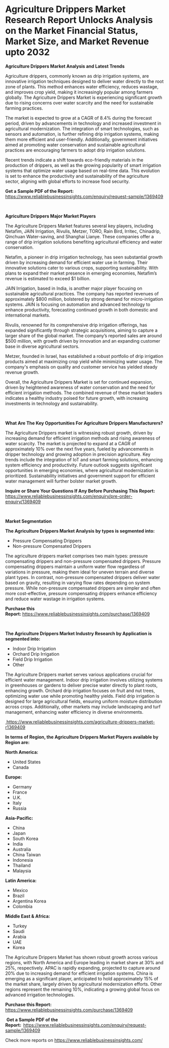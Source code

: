 <p><h1>Agriculture Drippers Market Research Report Unlocks Analysis on the Market Financial Status, Market Size, and Market Revenue upto 2032</h1></p><p><strong>Agriculture Drippers Market Analysis and Latest Trends</strong></p>
<p><p>Agriculture drippers, commonly known as drip irrigation systems, are innovative irrigation techniques designed to deliver water directly to the root zone of plants. This method enhances water efficiency, reduces wastage, and improves crop yield, making it increasingly popular among farmers globally. The Agriculture Drippers Market is experiencing significant growth due to rising concerns over water scarcity and the need for sustainable farming practices. </p><p>The market is expected to grow at a CAGR of 8.4% during the forecast period, driven by advancements in technology and increased investment in agricultural modernization. The integration of smart technologies, such as sensors and automation, is further refining drip irrigation systems, making them more efficient and user-friendly. Additionally, government initiatives aimed at promoting water conservation and sustainable agricultural practices are encouraging farmers to adopt drip irrigation solutions. </p><p>Recent trends indicate a shift towards eco-friendly materials in the production of drippers, as well as the growing popularity of smart irrigation systems that optimize water usage based on real-time data. This evolution is set to enhance the productivity and sustainability of the agriculture sector, aligning with global efforts to increase food security.</p></p>
<p><strong>Get a Sample PDF of the Report:&nbsp;</strong> <a href="https://www.reliablebusinessinsights.com/enquiry/request-sample/1369409?utm_campaign=3283&utm_medium=2&utm_source=Github&utm_content=ia&utm_term=22032025&utm_id=agriculture-drippers">https://www.reliablebusinessinsights.com/enquiry/request-sample/1369409</a></p>
<p>&nbsp;</p>
<p><strong>Agriculture Drippers Major Market Players</strong></p>
<p><p>The Agriculture Drippers Market features several key players, including Netafim, JAIN Irrigation, Rivulis, Metzer, TORO, Rain Bird, Irritec, Chinadrip, Qinchuan Water-saving, and Shanghai Lianye. These companies offer a range of drip irrigation solutions benefiting agricultural efficiency and water conservation. </p><p>Netafim, a pioneer in drip irrigation technology, has seen substantial growth driven by increasing demand for efficient water use in farming. Their innovative solutions cater to various crops, supporting sustainability. With plans to expand their market presence in emerging economies, Netafim’s revenue is estimated to exceed $1 billion.</p><p>JAIN Irrigation, based in India, is another major player focusing on sustainable agricultural practices. The company has reported revenues of approximately $800 million, bolstered by strong demand for micro-irrigation systems. JAIN is focusing on automation and advanced technology to enhance productivity, forecasting continued growth in both domestic and international markets.</p><p>Rivulis, renowned for its comprehensive drip irrigation offerings, has expanded significantly through strategic acquisitions, aiming to capture a larger share of the global market. The company’s reported sales are around $500 million, with growth driven by innovation and an expanding customer base in diverse agricultural sectors.</p><p>Metzer, founded in Israel, has established a robust portfolio of drip irrigation products aimed at maximizing crop yield while minimizing water usage. The company's emphasis on quality and customer service has yielded steady revenue growth.</p><p>Overall, the Agriculture Drippers Market is set for continued expansion, driven by heightened awareness of water conservation and the need for efficient irrigation methods. The combined revenue of these market leaders indicates a healthy industry poised for future growth, with increasing investments in technology and sustainability.</p></p>
<p>&nbsp;</p>
<p><strong>What Are The Key Opportunities For Agriculture Drippers Manufacturers?</strong></p>
<p><p>The Agriculture Drippers market is witnessing robust growth, driven by increasing demand for efficient irrigation methods and rising awareness of water scarcity. The market is projected to expand at a CAGR of approximately 10% over the next five years, fueled by advancements in dripper technology and growing adoption in precision agriculture. Key trends include the integration of IoT and smart farming solutions, enhancing system efficiency and productivity. Future outlook suggests significant opportunities in emerging economies, where agricultural modernization is prioritized. Sustainability initiatives and government support for efficient water management will further bolster market growth.</p></p>
<p><strong>Inquire or Share Your Questions If Any Before Purchasing This Report:</strong> <a href="https://www.reliablebusinessinsights.com/enquiry/pre-order-enquiry/1369409?utm_campaign=3283&utm_medium=2&utm_source=Github&utm_content=ia&utm_term=22032025&utm_id=agriculture-drippers">https://www.reliablebusinessinsights.com/enquiry/pre-order-enquiry/1369409</a></p>
<p>&nbsp;</p>
<p><strong>Market Segmentation</strong></p>
<p><strong>The Agriculture Drippers Market Analysis by types is segmented into:</strong></p>
<p><ul><li>Pressure Compensating Drippers</li><li>Non-pressure Compensated Drippers</li></ul></p>
<p><p>The agriculture drippers market comprises two main types: pressure compensating drippers and non-pressure compensated drippers. Pressure compensating drippers maintain a uniform water flow regardless of variations in pressure, making them ideal for uneven terrain and diverse plant types. In contrast, non-pressure compensated drippers deliver water based on gravity, resulting in varying flow rates depending on system pressure. While non-pressure compensated drippers are simpler and often more cost-effective, pressure compensating drippers enhance efficiency and reduce water wastage in irrigation systems.</p></p>
<p><strong>Purchase this Report:&nbsp;</strong><a href="https://www.reliablebusinessinsights.com/purchase/1369409?utm_campaign=3283&utm_medium=2&utm_source=Github&utm_content=ia&utm_term=22032025&utm_id=agriculture-drippers">https://www.reliablebusinessinsights.com/purchase/1369409</a></p>
<p>&nbsp;</p>
<p><strong>The Agriculture Drippers Market Industry Research by Application is segmented into:</strong></p>
<p><ul><li>Indoor Drip Irrigation</li><li>Orchard Drip Irrigation</li><li>Field Drip Irrigation</li><li>Other</li></ul></p>
<p><p>The Agriculture Drippers market serves various applications crucial for efficient water management. Indoor drip irrigation involves utilizing systems in greenhouses or gardens to deliver precise water directly to plant roots, enhancing growth. Orchard drip irrigation focuses on fruit and nut trees, optimizing water use while promoting healthy yields. Field drip irrigation is designed for large agricultural fields, ensuring uniform moisture distribution across crops. Additionally, other markets may include landscaping and turf management, enhancing water efficiency in diverse environments.</p></p>
<p><a href="https://www.reliablebusinessinsights.com/agriculture-drippers-market-r1369409?utm_campaign=3283&utm_medium=2&utm_source=Github&utm_content=ia&utm_term=22032025&utm_id=agriculture-drippers">&nbsp;https://www.reliablebusinessinsights.com/agriculture-drippers-market-r1369409</a></p>
<p><strong>In terms of Region, the Agriculture Drippers Market Players available by Region are:</strong></p>
<p>
    <p> <strong> North America: </strong>
        <ul>
            <li>United States</li>
            <li>Canada</li>
        </ul>
        </p> 
    <p> <strong> Europe: </strong>
        <ul>
            <li>Germany</li>
            <li>France</li>
            <li>U.K.</li>
            <li>Italy</li>
            <li>Russia</li>
        </ul>
        </p> 
    <p> <strong> Asia-Pacific: </strong>
        <ul>
            <li>China</li>
            <li>Japan</li>
            <li>South Korea</li>
            <li>India</li>
            <li>Australia</li>
            <li>China Taiwan</li>
            <li>Indonesia</li>
            <li>Thailand</li>
            <li>Malaysia</li>
        </ul>
        </p> 
    <p> <strong> Latin America: </strong>
        <ul>
            <li>Mexico</li>
            <li>Brazil</li>
            <li>Argentina Korea</li>
            <li>Colombia</li>
        </ul>
        </p> 
    <p> <strong> Middle East & Africa: </strong>
        <ul>
            <li>Turkey</li>
            <li>Saudi</li>
            <li>Arabia</li>
            <li>UAE</li>
            <li>Korea</li>
        </ul>
    </p>
    </p>
<p><p>The Agriculture Drippers Market has shown robust growth across various regions, with North America and Europe leading in market share at 30% and 25%, respectively. APAC is rapidly expanding, projected to capture around 20% due to increasing demand for efficient irrigation systems. China is emerging as a significant player, anticipated to hold approximately 15% of the market share, largely driven by agricultural modernization efforts. Other regions represent the remaining 10%, indicating a growing global focus on advanced irrigation technologies.</p></p>
<p><strong>Purchase this Report: </strong><a href="https://www.reliablebusinessinsights.com/purchase/1369409?utm_campaign=3283&utm_medium=2&utm_source=Github&utm_content=ia&utm_term=22032025&utm_id=agriculture-drippers">https://www.reliablebusinessinsights.com/purchase/1369409</a></p>
<p>&nbsp;<strong>Get a Sample PDF of the Report:&nbsp;&nbsp;</strong><a href="https://www.reliablebusinessinsights.com/enquiry/request-sample/1369409?utm_campaign=3283&utm_medium=2&utm_source=Github&utm_content=ia&utm_term=22032025&utm_id=agriculture-drippers">https://www.reliablebusinessinsights.com/enquiry/request-sample/1369409</a></p>
<p><strong></strong></p>
<p>Check more reports on <a href="https://www.reliablebusinessinsights.com/?utm_campaign=3283&utm_medium=2&utm_source=Github&utm_content=ia&utm_term=22032025&utm_id=agriculture-drippers">https://www.reliablebusinessinsights.com/</a></p>